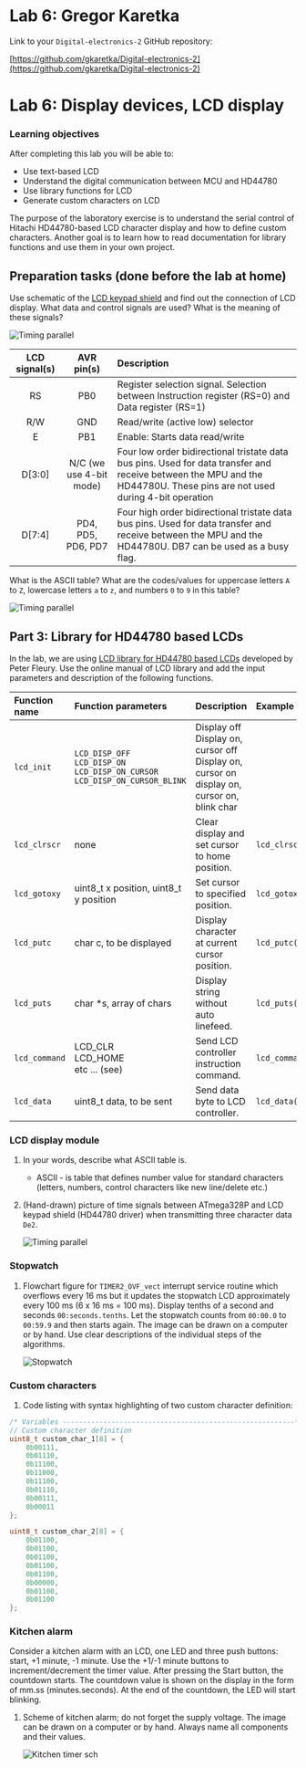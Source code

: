 # Lab 6: Gregor Karetka

Link to your `Digital-electronics-2` GitHub repository:

   [https://github.com/gkaretka/Digital-electronics-2](https://github.com/gkaretka/Digital-electronics-2)

# Lab 6: Display devices, LCD display

### Learning objectives

After completing this lab you will be able to:
   * Use text-based LCD
   * Understand the digital communication between MCU and HD44780
   * Use library functions for LCD
   * Generate custom characters on LCD

The purpose of the laboratory exercise is to understand the serial control of Hitachi HD44780-based LCD character display and how to define custom characters. Another goal is to learn how to read documentation for library functions and use them in your own project.

<a name="preparation"></a>
## Preparation tasks (done before the lab at home)

Use schematic of the [LCD keypad shield](../../Docs/arduino_shield.pdf) and find out the connection of LCD display. What data and control signals are used? What is the meaning of these signals?

![Timing parallel](Images/lcd_schematic.png)

   | **LCD signal(s)** | **AVR pin(s)** | **Description** |
   | :-: | :-: | :-- |
   | RS | PB0 | Register selection signal. Selection between Instruction register (RS=0) and Data register (RS=1) |
   | R/W | GND | Read/write (active low) selector |
   | E | PB1 | Enable: Starts data read/write |
   | D[3:0] | N/C (we use 4-bit mode) |  Four low order bidirectional tristate data bus pins. Used for data transfer and receive between the MPU and the HD44780U. These pins are not used during 4-bit operation |
   | D[7:4] | PD4, PD5, PD6, PD7 |  Four high order bidirectional tristate data bus pins. Used for data transfer and receive between the MPU and the HD44780U. DB7 can be used as a busy flag. |

What is the ASCII table? What are the codes/values for uppercase letters `A` to `Z`, lowercase letters `a` to `z`, and numbers `0` to `9` in this table?

   ![Timing parallel](Images/ascii_table.png)

<a name="part3"></a>
## Part 3: Library for HD44780 based LCDs

In the lab, we are using [LCD library for HD44780 based LCDs](http://www.peterfleury.epizy.com/avr-software.html) developed by Peter Fleury. Use the online manual of LCD library and add the input parameters and description of the following functions.

   | **Function name** | **Function parameters** | **Description** | **Example** |
   | :-- | :-- | :-- | :-- |
   | `lcd_init` | `LCD_DISP_OFF`<br>`LCD_DISP_ON`<br>`LCD_DISP_ON_CURSOR`<br>`LCD_DISP_ON_CURSOR_BLINK` | Display off<br>Display on, cursor off <br>Display on, cursor on<br>display on, cursor on, blink char |
   | `lcd_clrscr` | none | Clear display and set cursor to home position.| `lcd_clrscr();` |
   | `lcd_gotoxy` | uint8_t x position, uint8_t y position | Set cursor to specified position. | `lcd_gotoxy(0, 1);` |
   | `lcd_putc` | char c, to be displayed | Display character at current cursor position. | `lcd_putc('x');` |
   | `lcd_puts` | char *s, array of chars | Display string without auto linefeed. | `lcd_puts("msg");` |
   | `lcd_command` |LCD_CLR<br>LCD_HOME<br>etc ... (see) | Send LCD controller instruction command. | `lcd_command(LCD_CLR);` |
   | `lcd_data` | uint8_t data, to be sent | Send data byte to LCD controller. | `lcd_data('c');` |


### LCD display module

1. In your words, describe what ASCII table is.
   * ASCII - is table that defines number value for standard characters (letters, numbers, control characters like new line/delete etc.)

2. (Hand-drawn) picture of time signals between ATmega328P and LCD keypad shield (HD44780 driver) when transmitting three character data `De2`.

   ![Timing parallel](Images/de2_timing.jpg)


### Stopwatch

1. Flowchart figure for `TIMER2_OVF_vect` interrupt service routine which overflows every 16&nbsp;ms but it updates the stopwatch LCD approximately every 100&nbsp;ms (6 x 16&nbsp;ms = 100&nbsp;ms). Display tenths of a second and seconds `00:seconds.tenths`. Let the stopwatch counts from `00:00.0` to `00:59.9` and then starts again. The image can be drawn on a computer or by hand. Use clear descriptions of the individual steps of the algorithms.

   ![Stopwatch](Images/stopwatch.png)


### Custom characters

1. Code listing with syntax highlighting of two custom character definition:

```c
/* Variables ---------------------------------------------------------*/
// Custom character definition
uint8_t custom_char_1[8] = {
    0b00111,
    0b01110,
    0b11100,
    0b11000,
    0b11100,
    0b01110,
    0b00111,
    0b00011
};

uint8_t custom_char_2[8] = {
    0b01100,
    0b01100,
    0b01100,
    0b01100,
    0b01100,
    0b00000,
    0b01100,
    0b01100
};
```


### Kitchen alarm

Consider a kitchen alarm with an LCD, one LED and three push buttons: start, +1 minute, -1 minute. Use the +1/-1 minute buttons to increment/decrement the timer value. After pressing the Start button, the countdown starts. The countdown value is shown on the display in the form of mm.ss (minutes.seconds). At the end of the countdown, the LED will start blinking.

1. Scheme of kitchen alarm; do not forget the supply voltage. The image can be drawn on a computer or by hand. Always name all components and their values.

   ![Kitchen timer sch](Images/kitchen_timer_sch.png)